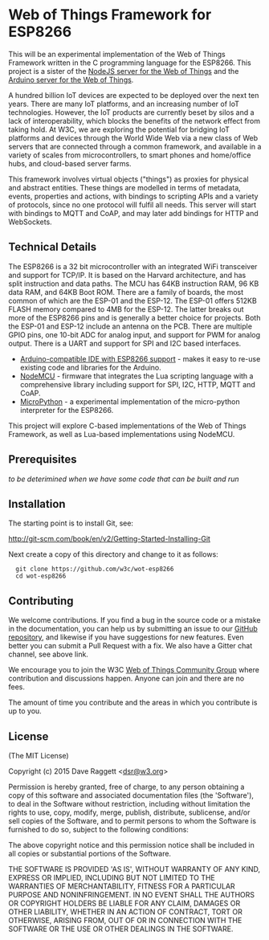 # Web of Things Framework for ESP8266

This will be an experimental implementation of the Web of Things Framework written in the C programming language for the ESP8266. This project is a sister of the [NodeJS server for the Web of Things](https://github.com/w3c/web-of-things-framework) and the [Arduino server for the Web of Things](https://github.com/w3c/arduino-wot).

A hundred billion IoT devices are expected to be deployed over the next ten years. There are many IoT platforms, and an increasing number of IoT technologies. However, the IoT products are currently beset by silos and a lack of interoperability, which blocks the benefits of the network effect from taking hold.  At W3C, we are exploring the potential for bridging IoT platforms and devices through the World Wide Web via a new class of Web servers that are connected through a common framework, and available in a variety of scales from microcontrollers, to smart phones and home/office hubs, and cloud-based server farms.

This framework involves virtual objects ("things") as proxies for physical and abstract entities. These things are modelled in terms of metadata, events, properties and actions, with bindings to scripting APIs and a variety of protocols, since no one protocol will fulfil all needs. This server will start with bindings to MQTT and CoAP, and may later add bindings for HTTP and WebSockets.

## Technical Details

The ESP8266 is a 32 bit microcontroller with an integrated WiFi transceiver and support for TCP/IP. It is based on the Harvard architecture, and has split instruction and data paths. The MCU has 64KB instruction RAM, 96 KB data RAM, and 64KB Boot ROM. There are a family of boards, the most common of which are the ESP-01 and the ESP-12. The ESP-01 offers 512KB FLASH memory compared to 4MB for the ESP-12.  The latter breaks out more of the ESP8266 pins and is generally a better choice for projects. Both the ESP-01 and ESP-12 include an antenna on the PCB. There are multiple GPIO pins, one 10-bit ADC for analog input, and support for PWM for analog output. There is a UART and support for SPI and I2C based interfaces.

* [Arduino-compatible IDE with ESP8266 support](https://github.com/esp8266/Arduino) - makes it easy to re-use existing code and libraries for the Arduino.
* [NodeMCU](http://nodemcu.com/index_en.html) - firmware that integrates the Lua scripting language with a comprehensive library including support for SPI, I2C, HTTP, MQTT and CoAP.
* [MicroPython](https://github.com/micropython/micropython/tree/master/esp8266) - a experimental implementation of the micro-python interpreter for the ESP8266.

This project will explore C-based implementations of the Web of Things Framework, as well as Lua-based implementations using NodeMCU.

## Prerequisites

 *to be deterimined when we have some code that can be built and run*
  
## Installation

The starting point is to install Git, see:

  http://git-scm.com/book/en/v2/Getting-Started-Installing-Git

Next create a copy of this directory and change to it as follows:

```
  git clone https://github.com/w3c/wot-esp8266
  cd wot-esp8266
```

## Contributing

We welcome contributions. If you find a bug in the source code or a mistake in the documentation, you can help us by submitting an issue to our [GitHub repository](https://github.com/w3c/arduino-wot), and likewise if you have suggestions for new features. Even better you can submit a Pull Request with a fix. We also have a Gitter chat channel, see above link.

We encourage you to join the W3C [Web of Things Community Group](https://www.w3.org/community/wot/) where contribution and discussions happen. Anyone can join and there are no fees.

The amount of time you contribute and the areas in which you contribute is up to you. 

## License

(The MIT License)

Copyright (c) 2015 Dave Raggett &lt;dsr@w3.org&gt;

Permission is hereby granted, free of charge, to any person obtaining a copy of this software and associated documentation files (the 'Software'), to deal in the Software without restriction, including without limitation the rights to use, copy, modify, merge, publish, distribute, sublicense, and/or sell copies of the Software, and to permit persons to whom the Software is furnished to do so, subject to the following conditions:

The above copyright notice and this permission notice shall be included in all copies or substantial portions of the Software.

THE SOFTWARE IS PROVIDED 'AS IS', WITHOUT WARRANTY OF ANY KIND, EXPRESS OR IMPLIED, INCLUDING BUT NOT LIMITED TO THE WARRANTIES OF MERCHANTABILITY, FITNESS FOR A PARTICULAR PURPOSE AND NONINFRINGEMENT. IN NO EVENT SHALL THE AUTHORS OR COPYRIGHT HOLDERS BE LIABLE FOR ANY CLAIM, DAMAGES OR OTHER LIABILITY, WHETHER IN AN ACTION OF CONTRACT, TORT OR OTHERWISE, ARISING FROM, OUT OF OR IN CONNECTION WITH THE SOFTWARE OR THE USE OR OTHER DEALINGS IN THE SOFTWARE.
